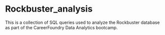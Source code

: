 # Rockbuster_analysis
This is a collection of SQL queries used to analyze the Rockbuster database as part of the CareerFoundry Data Analytics bootcamp.
